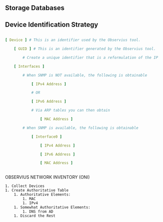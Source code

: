 
## Storage Databases



## Device Identification Strategy

```yaml

[ Device ] # This is an identifier used by the Observius tool.

    [ GUID ] # This is an identifier generated by the Observius tool.

        # Create a unique identifier that is a reformulation of the IP address and MAC Address.

    [ Interfaces ]

        # When SNMP is NOT available, the following is obtainable

            [ IPv4 Address ]

            # OR

            [ IPv6 Address ]

            # Via ARP tables you can then obtain

                [ MAC Address ]

        # When SNMP is available, the following is obtainable

            [ Interface0 ]

                [ IPv4 Address ]

                [ IPv6 Address ]

                [ MAC Address ]
```

##

OBSERVIUS NETWORK INVENTORY (ONI)

    1. Collect Devices
    1. Create Authoritative Table
        1. Authoritative Elements:
            1. MAC
            1. IPv4
        1. Somewhat Authoritative Elements:
            1. DNS from AD
        1. Discard the Rest